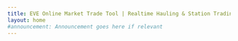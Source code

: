 ```yaml
---
title: EVE Online Market Trade Tool | Realtime Hauling & Station Trading
layout: home
#announcement: Announcement goes here if relevant
---
```

